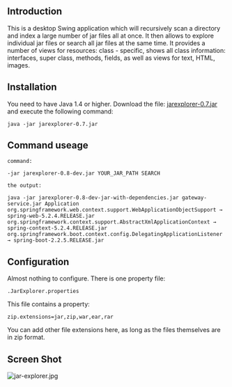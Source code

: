 
## Introduction

This is a desktop Swing application which will recursively scan a directory and index a large number of jar files
all at once. It then allows to explore individual jar files or search all jar files at the same time.
It provides a number of views for resources: class - specific, shows all class information:
interfaces, super class, methods, fields, as well as views for text, HTML, images.

## Installation

You need to have Java 1.4 or higher.
Download the file: [jarexplorer-0.7.jar](https://github.com/javalite/jar-explorer/releases/download/v0.7/jarexplorer-0.7.jar)
and execute the following command:

    java -jar jarexplorer-0.7.jar

## Command useage
    command:

    -jar jarexplorer-0.8-dev.jar YOUR_JAR_PATH SEARCH

    the output:

    java -jar jarexplorer-0.8-dev-jar-with-dependencies.jar gateway-service.jar Application
    org.springframework.web.context.support.WebApplicationObjectSupport → spring-web-5.2.4.RELEASE.jar
    org.springframework.context.support.AbstractXmlApplicationContext → spring-context-5.2.4.RELEASE.jar
    org.springframework.boot.context.config.DelegatingApplicationListener → spring-boot-2.2.5.RELEASE.jar

## Configuration

Almost nothing to configure. There is one property file:

    .JarExplorer.properties

This file contains a property:

    zip.extensions=jar,zip,war,ear,rar

You can add other file extensions here, as long as the files themselves are in zip format.

## Screen Shot

![jar-explorer.jpg](https://raw.githubusercontent.com/javalite/jar-explorer/master/src/main/resources/jar-explorer.jpg)

